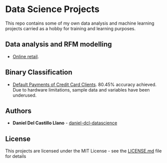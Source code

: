 # Data Science Projects

This repo contains some of my own data analysis and machine learning projects carried as a hobby for training and learning purposes.


## Data analysis and RFM modelling

* [Online retail](/online_retailer_RFM.md).


## Binary Classification

* [Default Payments of Credit Card Clients](/projects/default_payment.r). 80.45% accuracy achieved. Due to hardware limitations, sample data and variables have been underused.


## Authors

* **Daniel Del Castillo Llano** - [daniel-dcl-datascience](https://github.com/daniel-dcl-datascience)


## License

This projects are licensed under the MIT License - see the [LICENSE.md](/LICENSE) file for details

